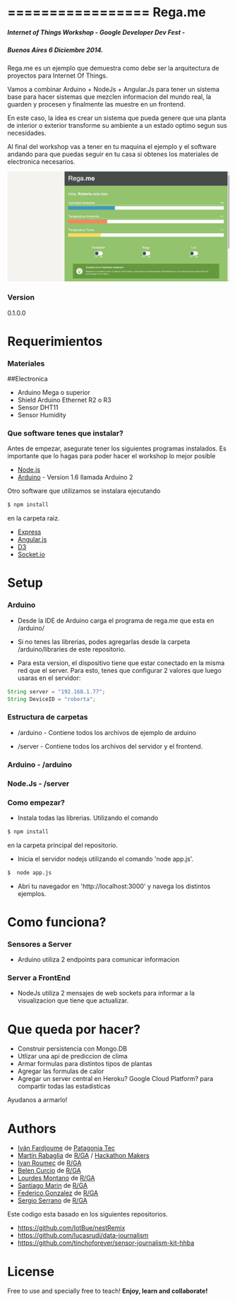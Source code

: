 =================
Rega.me 
=================
##### Internet of Things Workshop - Google Developer Dev Fest - 
##### Buenos Aires 6 Diciembre 2014.

Rega.me es un ejemplo que demuestra como debe ser la arquitectura de proyectos para Internet Of Things.

Vamos a combinar Arduino + NodeJs + Angular.Js para tener un sistema base para hacer sistemas que mezclen informacion del mundo real, la guarden y procesen y finalmente las muestre en un frontend.

En este caso, la idea es crear un sistema que pueda genere que una planta de interior o exterior transforme su ambiente a un estado optimo segun sus necesidades.

Al final del workshop vas a tener en tu maquina el ejemplo y el software andando para que puedas seguir en tu casa si obtenes los materiales de electronica necesarios.

<img src="https://raw.githubusercontent.com/Gre3nLioN/iot-gdd-example/master/server/public/images/front.jpg">


### Version
0.1.0.0


Requerimientos
==============

### Materiales

##Electronica
* Arduino Mega o superior
* Shield Arduino Ethernet R2 o R3
* Sensor DHT11
* Sensor Humidity

### Que software tenes que instalar?


Antes de empezar, asegurate tener los siguientes programas instalados.
Es importante que lo hagas para poder hacer el workshop lo mejor posible
* [Node.js]
* [Arduino] - Version 1.6 llamada Arduino 2


Otro software que utilizamos se instalara ejecutando
```bash
$ npm install
```
en la carpeta raiz.
* [Express]
* [Angular.js]
* [D3]
* [Socket.io]

Setup
=========


### Arduino


* Desde la IDE de Arduino carga el programa  de rega.me que esta en /arduino/

* Si no tenes las librerias, podes agregarlas desde la carpeta /arduino/libraries de este repositorio.

* Para esta version, el dispositivo tiene que estar conectado en la misma red que el server. Para esto, tenes que configurar 2 valores que luego usaras en el servidor: 
```javascript
String server = "192.168.1.77";
String DeviceID = "roberta";
```

### Estructura de carpetas

* /arduino - Contiene todos los archivos de ejemplo de arduino

* /server - Contiene todos los archivos del servidor y el frontend.


### Arduino - /arduino



### Node.Js - /server

### Como empezar?

* Instala todas las librerias. Utilizando el comando

```bash
$ npm install
```
 en la carpeta principal del repositorio.  


* Inicia el servidor nodejs utilizando el comando 'node app.js'.

```bash
$  node app.js
```

* Abri tu navegador en 'http://localhost:3000' y navega los distintos ejemplos.


# Como funciona?

### Sensores a Server
* Arduino utiliza 2 endpoints para comunicar informacion

### Server a FrontEnd

* NodeJs utiliza 2 mensajes de web sockets para informar a la visualizacion que tiene que actualizar.


###

Que queda por hacer?
=======

* Construir persistencia con Mongo.DB
* Utlizar una api de prediccion de clima
* Armar formulas para distintos tipos de plantas
* Agregar las formulas de calor
* Agregar un server central en Heroku? Google Cloud Platform? para compartir todas las estadisticas

Ayudanos a armarlo!



Authors
=======
* [Iván Fardjoume] de [Patagonia Tec]
* [Martín Rabaglia] de [R/GA] / [Hackathon Makers]
* [Ivan Roumec] de [R/GA]
* [Belen Curcio] de [R/GA]
* [Lourdes Montano] de [R/GA]
* [Santiago Marin] de [R/GA]
* [Federico Gonzalez] de [R/GA]
* [Sergio Serrano] de [R/GA]

Este codigo esta basado en los siguientes repositorios.

* https://github.com/IotBue/nestRemix
* https://github.com/lucasrudi/data-journalism
* https://github.com/tinchoforever/sensor-journalism-kit-hhba

License
=======
Free to use and specially free to teach!
**Enjoy, learn and collaborate!**

[Angular.Js]: http://angularjs.org
[D3]: http://d3js.org/
[Socket.io]: http://socket.io/
[R/GA]: http://www.rga.com
[Iván Fardjoume]: http://patagoniatecnology.com 
[Patagonia Tec]: http://patagoniatecnology.com
[Martín Rabaglia]: http://martinrabaglia.com.ar
[Hackathon Makers]: http://hackathonmakers.org
[Ivan Roumec]: http://twitter.com/gre3nlion
[Belen Curcio]: http://twitter.com/okbel
[Lourdes Montano]: http://twitter.com/loumontano
[Santiago Marin]: http://twitter.com/loumontano
[Sergio Serrano]: http://twitter.com/loumontano
[Federico Gonzalez]: http://twitter.com/loumontano
[Node.js]: http://nodejs.org
[Express]: http://expressjs.com
[Arduino]: http://arduino.cc
